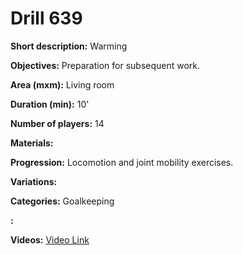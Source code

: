 # Drill 639

**Short description:**
Warming

**Objectives:**
Preparation for subsequent work.

**Area (mxm):**
Living room

**Duration (min):**
10'

**Number of players:**
14

**Materials:**


**Progression:**
Locomotion and joint mobility exercises.

**Variations:**


**Categories:**
Goalkeeping

**:**


**Videos:**
[Video Link](https://www.youtube.com/embed/M_17AbdwRfM)

